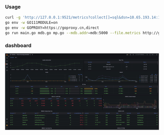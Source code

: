 ### Usage
```sh
curl -g 'http://127.0.0.1:9521/metrics?collect[]=sql&dsn=10.65.193.14:1521/func1'
go env -w GO111MODULE=on
go env -w GOPROXY=https://goproxy.cn,direct
go run main.go mdb.go mp.go --mdb.addr=mdb:5000 --file.metrics http://gitlab.wexfin.com/oradba/prom-oracle/raw/master/metrics-11g.yaml
```

### dashboard
![demo.jpg](./images/demo.jpg)